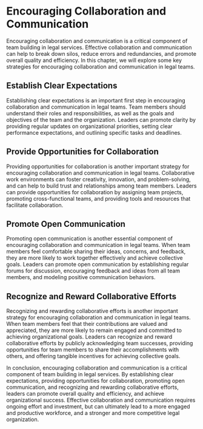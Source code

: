 Encouraging Collaboration and Communication
=====================================================================

Encouraging collaboration and communication is a critical component of team building in legal services. Effective collaboration and communication can help to break down silos, reduce errors and redundancies, and promote overall quality and efficiency. In this chapter, we will explore some key strategies for encouraging collaboration and communication in legal teams.

Establish Clear Expectations
----------------------------

Establishing clear expectations is an important first step in encouraging collaboration and communication in legal teams. Team members should understand their roles and responsibilities, as well as the goals and objectives of the team and the organization. Leaders can promote clarity by providing regular updates on organizational priorities, setting clear performance expectations, and outlining specific tasks and deadlines.

Provide Opportunities for Collaboration
---------------------------------------

Providing opportunities for collaboration is another important strategy for encouraging collaboration and communication in legal teams. Collaborative work environments can foster creativity, innovation, and problem-solving, and can help to build trust and relationships among team members. Leaders can provide opportunities for collaboration by assigning team projects, promoting cross-functional teams, and providing tools and resources that facilitate collaboration.

Promote Open Communication
--------------------------

Promoting open communication is another essential component of encouraging collaboration and communication in legal teams. When team members feel comfortable sharing their ideas, concerns, and feedback, they are more likely to work together effectively and achieve collective goals. Leaders can promote open communication by establishing regular forums for discussion, encouraging feedback and ideas from all team members, and modeling positive communication behaviors.

Recognize and Reward Collaborative Efforts
------------------------------------------

Recognizing and rewarding collaborative efforts is another important strategy for encouraging collaboration and communication in legal teams. When team members feel that their contributions are valued and appreciated, they are more likely to remain engaged and committed to achieving organizational goals. Leaders can recognize and reward collaborative efforts by publicly acknowledging team successes, providing opportunities for team members to share their accomplishments with others, and offering tangible incentives for achieving collective goals.

In conclusion, encouraging collaboration and communication is a critical component of team building in legal services. By establishing clear expectations, providing opportunities for collaboration, promoting open communication, and recognizing and rewarding collaborative efforts, leaders can promote overall quality and efficiency, and achieve organizational success. Effective collaboration and communication requires ongoing effort and investment, but can ultimately lead to a more engaged and productive workforce, and a stronger and more competitive legal organization.


